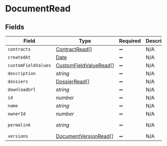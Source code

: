 # DocumentRead


## Fields

| Field                                                                                         | Type                                                                                          | Required                                                                                      | Description                                                                                   | Example                                                                                       |
| --------------------------------------------------------------------------------------------- | --------------------------------------------------------------------------------------------- | --------------------------------------------------------------------------------------------- | --------------------------------------------------------------------------------------------- | --------------------------------------------------------------------------------------------- |
| `contracts`                                                                                   | [ContractRead](../../models/shared/contractread.md)[]                                         | :heavy_minus_sign:                                                                            | N/A                                                                                           |                                                                                               |
| `createdAt`                                                                                   | [Date](https://developer.mozilla.org/en-US/docs/Web/JavaScript/Reference/Global_Objects/Date) | :heavy_minus_sign:                                                                            | N/A                                                                                           |                                                                                               |
| `customFieldValues`                                                                           | [CustomFieldValueRead](../../models/shared/customfieldvalueread.md)[]                         | :heavy_minus_sign:                                                                            | N/A                                                                                           |                                                                                               |
| `description`                                                                                 | *string*                                                                                      | :heavy_minus_sign:                                                                            | N/A                                                                                           | This document was uploaded to Contractify.                                                    |
| `dossiers`                                                                                    | [DossierRead](../../models/shared/dossierread.md)[]                                           | :heavy_minus_sign:                                                                            | N/A                                                                                           |                                                                                               |
| `downloadUrl`                                                                                 | *string*                                                                                      | :heavy_minus_sign:                                                                            | N/A                                                                                           | https://example.org/download-link-signed                                                      |
| `id`                                                                                          | *number*                                                                                      | :heavy_minus_sign:                                                                            | N/A                                                                                           | 1                                                                                             |
| `name`                                                                                        | *string*                                                                                      | :heavy_minus_sign:                                                                            | N/A                                                                                           | my-awesome-document.pdf                                                                       |
| `ownerId`                                                                                     | *number*                                                                                      | :heavy_minus_sign:                                                                            | N/A                                                                                           | 1                                                                                             |
| `permalink`                                                                                   | *string*                                                                                      | :heavy_minus_sign:                                                                            | N/A                                                                                           | https://app.contractify.io/client/company/company-slug/documents/1                            |
| `versions`                                                                                    | [DocumentVersionRead](../../models/shared/documentversionread.md)[]                           | :heavy_minus_sign:                                                                            | N/A                                                                                           |                                                                                               |